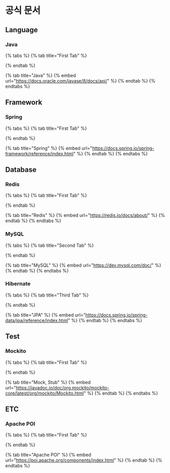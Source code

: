 # 공식 문서

## Language

### Java

{% tabs %}
{% tab title="First Tab" %}

{% endtab %}

{% tab title="Java" %}
{% embed url="https://docs.oracle.com/javase/8/docs/api/" %}
{% endtab %}
{% endtabs %}

## Framework

### Spring

{% tabs %}
{% tab title="First Tab" %}

{% endtab %}

{% tab title="Spring" %}
{% embed url="https://docs.spring.io/spring-framework/reference/index.html" %}
{% endtab %}
{% endtabs %}

## Database

### Redis

{% tabs %}
{% tab title="First Tab" %}

{% endtab %}

{% tab title="Redis" %}
{% embed url="https://redis.io/docs/about/" %}
{% endtab %}
{% endtabs %}


### MySQL

{% tabs %}
{% tab title="Second Tab" %}

{% endtab %}

{% tab title="MySQL" %}
{% embed url="https://dev.mysql.com/doc/" %}
{% endtab %}
{% endtabs %}

### Hibernate

{% tabs %}
{% tab title="Third Tab" %}

{% endtab %}

{% tab title="JPA" %}
{% embed url="https://docs.spring.io/spring-data/jpa/reference/index.html" %}
{% endtab %}
{% endtabs %}

## Test

### Mockito

{% tabs %}
{% tab title="First Tab" %}

{% endtab %}

{% tab title="Mock, Stub" %}
{% embed url="https://javadoc.io/doc/org.mockito/mockito-core/latest/org/mockito/Mockito.html" %}
{% endtab %}
{% endtabs %}


## ETC

### Apache POI
{% tabs %}
{% tab title="First Tab" %}

{% endtab %}

{% tab title="Apache POI" %}
{% embed url="https://poi.apache.org/components/index.html" %}
{% endtab %}
{% endtabs %}